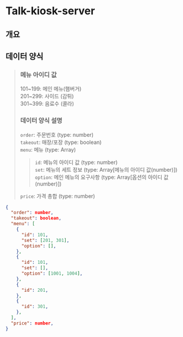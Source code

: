 # Talk-kiosk-server

## 개요

## 데이터 양식
> ### 메뉴 아이디 값
> 101\~199: 메인 메뉴(햄버거)\
> 201\~299: 사이드 (감튀)\
> 301\~399: 음료수 (콜라)
> 
> ### 데이터 양식 설명
> `order`: 주문번호 (type: number)\
> `takeout`: 매장/포장 (type: boolean)\
> `menu`: 메뉴 (type: Array)
>> `id`: 메뉴의 아이디 값 (type: number)\
>> `set`: 메뉴의 세트 정보 (type: Array[메뉴의 아이디 값(number)])\
>> `option`: 메인 메뉴의 요구사항 (type: Array[옵션의 아이디 값(number)])
>
> `price`: 가격 총합 (type: number)

```json
{
  "order": number,
  "takeout": boolean,
  "menu": [
    {
      "id": 101,
      "set": [201, 301],
      "option": [],
    },
    {
      "id": 101,
      "set": [],
      "option": [1001, 1004],
    },
    {
      "id": 201,
    },
    {
      "id": 301,
    },
  ],
  "price": number,
}
```
